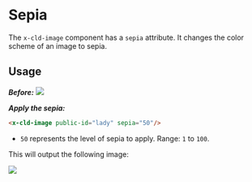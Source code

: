 # Sepia

The `x-cld-image` component has a `sepia` attribute. It changes the color scheme of an image to sepia.

## Usage

<em><strong>Before:</strong></em>
<img src="https://res.cloudinary.com/unicodeveloper/image/upload/lady">

<em><strong>Apply the sepia:</strong></em>
```html
<x-cld-image public-id="lady" sepia="50"/>
```

- `50` represents the level of sepia to apply. Range: `1` to `100`.

This will output the following image:

<img src="https://res.cloudinary.com/unicodeveloper/image/upload/e_sepia:50/lady?_a=AACnOBs">
